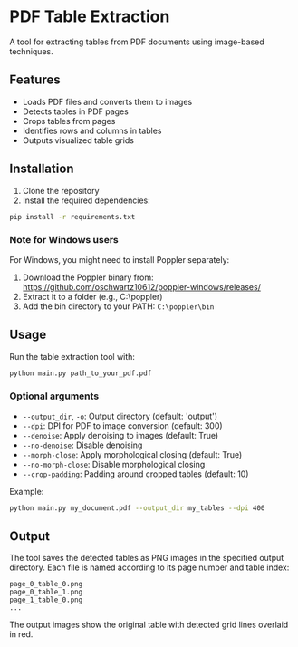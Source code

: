 # PDF Table Extraction

A tool for extracting tables from PDF documents using image-based techniques.

## Features

- Loads PDF files and converts them to images
- Detects tables in PDF pages
- Crops tables from pages
- Identifies rows and columns in tables
- Outputs visualized table grids

## Installation

1. Clone the repository
2. Install the required dependencies:

```bash
pip install -r requirements.txt
```

### Note for Windows users

For Windows, you might need to install Poppler separately:

1. Download the Poppler binary from: https://github.com/oschwartz10612/poppler-windows/releases/
2. Extract it to a folder (e.g., C:\poppler)
3. Add the bin directory to your PATH: `C:\poppler\bin`

## Usage

Run the table extraction tool with:

```bash
python main.py path_to_your_pdf.pdf
```

### Optional arguments

- `--output_dir`, `-o`: Output directory (default: 'output')
- `--dpi`: DPI for PDF to image conversion (default: 300)
- `--denoise`: Apply denoising to images (default: True)
- `--no-denoise`: Disable denoising
- `--morph-close`: Apply morphological closing (default: True)
- `--no-morph-close`: Disable morphological closing
- `--crop-padding`: Padding around cropped tables (default: 10)

Example:

```bash
python main.py my_document.pdf --output_dir my_tables --dpi 400
```

## Output

The tool saves the detected tables as PNG images in the specified output directory. Each file is named according to its page number and table index:

```
page_0_table_0.png
page_0_table_1.png
page_1_table_0.png
...
```

The output images show the original table with detected grid lines overlaid in red.